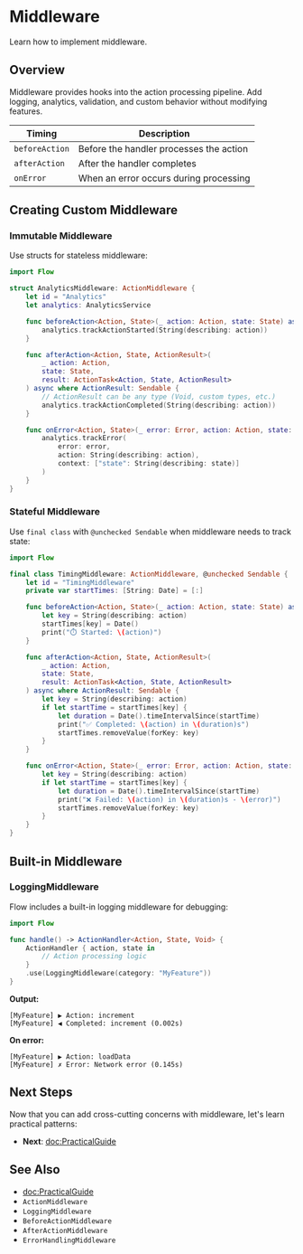 # Middleware

Learn how to implement middleware.

## Overview

Middleware provides hooks into the action processing pipeline. Add logging, analytics, validation, and custom behavior without modifying features.

| Timing | Description |
|--------|-------------|
| `beforeAction` | Before the handler processes the action |
| `afterAction` | After the handler completes |
| `onError` | When an error occurs during processing |

## Creating Custom Middleware

### Immutable Middleware

Use structs for stateless middleware:

```swift
import Flow

struct AnalyticsMiddleware: ActionMiddleware {
    let id = "Analytics"
    let analytics: AnalyticsService

    func beforeAction<Action, State>(_ action: Action, state: State) async {
        analytics.trackActionStarted(String(describing: action))
    }

    func afterAction<Action, State, ActionResult>(
        _ action: Action,
        state: State,
        result: ActionTask<Action, State, ActionResult>
    ) async where ActionResult: Sendable {
        // ActionResult can be any type (Void, custom types, etc.)
        analytics.trackActionCompleted(String(describing: action))
    }

    func onError<Action, State>(_ error: Error, action: Action, state: State) async {
        analytics.trackError(
            error: error,
            action: String(describing: action),
            context: ["state": String(describing: state)]
        )
    }
}
```

### Stateful Middleware

Use `final class` with `@unchecked Sendable` when middleware needs to track state:

```swift
import Flow

final class TimingMiddleware: ActionMiddleware, @unchecked Sendable {
    let id = "TimingMiddleware"
    private var startTimes: [String: Date] = [:]

    func beforeAction<Action, State>(_ action: Action, state: State) async {
        let key = String(describing: action)
        startTimes[key] = Date()
        print("⏱️ Started: \(action)")
    }

    func afterAction<Action, State, ActionResult>(
        _ action: Action,
        state: State,
        result: ActionTask<Action, State, ActionResult>
    ) async where ActionResult: Sendable {
        let key = String(describing: action)
        if let startTime = startTimes[key] {
            let duration = Date().timeIntervalSince(startTime)
            print("✅ Completed: \(action) in \(duration)s")
            startTimes.removeValue(forKey: key)
        }
    }

    func onError<Action, State>(_ error: Error, action: Action, state: State) async {
        let key = String(describing: action)
        if let startTime = startTimes[key] {
            let duration = Date().timeIntervalSince(startTime)
            print("❌ Failed: \(action) in \(duration)s - \(error)")
            startTimes.removeValue(forKey: key)
        }
    }
}
```

## Built-in Middleware

### LoggingMiddleware

Flow includes a built-in logging middleware for debugging:

```swift
import Flow

func handle() -> ActionHandler<Action, State, Void> {
    ActionHandler { action, state in
        // Action processing logic
    }
    .use(LoggingMiddleware(category: "MyFeature"))
}
```

**Output:**
```
[MyFeature] ▶ Action: increment
[MyFeature] ◀ Completed: increment (0.002s)
```

**On error:**
```
[MyFeature] ▶ Action: loadData
[MyFeature] ✗ Error: Network error (0.145s)
```

## Next Steps

Now that you can add cross-cutting concerns with middleware, let's learn practical patterns:

- **Next**: <doc:PracticalGuide>

## See Also

- <doc:PracticalGuide>
- ``ActionMiddleware``
- ``LoggingMiddleware``
- ``BeforeActionMiddleware``
- ``AfterActionMiddleware``
- ``ErrorHandlingMiddleware``
